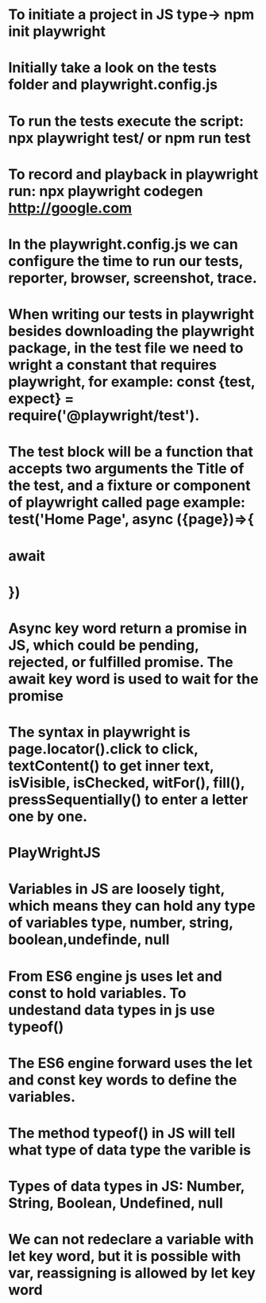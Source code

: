 # To initiate a project in JS type-> npm init playwright
# Initially take a look on the tests folder and playwright.config.js
# To run the tests execute the script: npx playwright test/ or npm run test
# To record and playback in playwright run: npx playwright codegen http://google.com
# In the playwright.config.js we can configure the time to run our tests, reporter, browser, screenshot, trace.
# When writing our tests in playwright besides downloading the playwright package, in the test file we need to wright a constant that requires playwright, for example: const {test, expect} = require('@playwright/test').
# The test block will be a function that accepts two arguments the Title of the test, and a fixture or component of playwright called page example: test('Home Page', async ({page})=>{
   #  await
# })
# Async key word return a promise in JS, which could be pending, rejected, or fulfilled promise. The await key word is used to wait for the promise
# The syntax in playwright is page.locator().click to click, textContent() to get inner text, isVisible, isChecked, witFor(), fill(), pressSequentially() to enter a letter one by one.

# PlayWrightJS
# Variables in JS are loosely tight, which means they can hold any type of variables type, number, string, boolean,undefinde, null
# From ES6 engine js uses let and const to hold variables. To undestand data types in js use typeof()
# The ES6 engine forward uses the let and const key words to define the variables.
# The method typeof() in JS will tell what type of data type the varible is
# Types of data types in JS: Number, String, Boolean, Undefined, null
# We can not redeclare a variable with let key word, but it is possible with var, reassigning is allowed by let key word